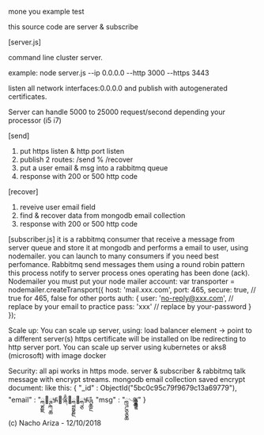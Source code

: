 mone you example test

this source code are server & subscribe

[server.js]

command line cluster server.

example: node server.js --ip 0.0.0.0 --http 3000 --https 3443

listen all network interfaces:0.0.0.0 and publish with autogenerated certificates.

Server can handle 5000 to 25000 request/second depending your processor (i5 i7)

[send]
1) put https listen & http port listen 
2) publish 2 routes: /send % /recover
3) put a user email & msg into a rabbitmq queue
4) response with 200 or 500 http code

[recover]
1) reveive user email field
2) find & recover data from mongodb email collection
3) response with 200 or 500 http code

[subscriber.js]
it is a rabbitmq consumer that receive a message from server queue and store it at mongodb
and performs a email to user, using nodemailer.
you can launch to many consumers if you need best perfomance.
Rabbitmq send messages them using a round robin pattern
this process notify to server process ones operating has been done (ack).
Nodemailer
you must put your node mailer account:
var transporter = nodemailer.createTransport({
		host: 'mail.xxx.com',
		port: 465,
		secure: true, // true for 465, false for other ports
		auth: {
			user: 'no-reply@xxx.com', // replace by your email to practice
			pass: 'xxx' // replace by your-password
		}
	});

Scale up:
You can scale up server, using:
load balancer element -> point to a different server(s)
https certificate will be installed on lbe redirecting to http server port.
You can scale up server using kubernetes or aks8 (microsoft) with image docker

Security:
all api works in https mode.
server & subscriber & rabbitmq talk message with encrypt streams.
mongodb email collection saved encrypt document:
like this:
{
    "_id" : ObjectId("5bc0c95c79f9679c13a69779"),
    "email" : "ྐྞྗ྘ྚྐྖ࿗྘ྋྐྃ྘ྐྵྞྔ྘ྐྕ࿗ྚྖྔ",
    "msg" : "ྑྜྕྕྖ࿙ྎྖྋྕྜྷ"
}

(c) Nacho Ariza - 12/10/2018

